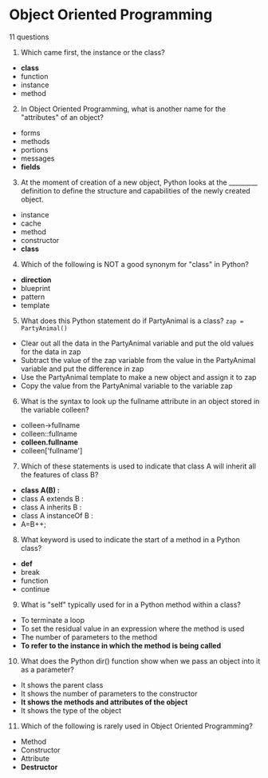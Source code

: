 # Object Oriented Programming
11 questions

1) Which came first, the instance or the class?

- **class**
- function
- instance
- method

2) In Object Oriented Programming, what is another name for the "attributes" of an object?

- forms
- methods
- portions
- messages
- **fields**

3) At the moment of creation of a new object, Python looks at the _________ definition to define the structure and capabilities of the newly created object.

- instance
- cache
- method
- constructor
- **class**

4) Which of the following is NOT a good synonym for "class" in Python?

- **direction**
- blueprint
- pattern
- template

5) What does this Python statement do if PartyAnimal is a class?
    `zap = PartyAnimal()`
- Clear out all the data in the PartyAnimal variable and put the old values for the data in zap
- Subtract the value of the zap variable from the value in the PartyAnimal variable and put the difference in zap
- Use the PartyAnimal template to make a new object and assign it to zap
- Copy the value from the PartyAnimal variable to the variable zap

6) What is the syntax to look up the fullname attribute in an object stored in the variable colleen?
- colleen->fullname
- colleen::fullname
- **colleen.fullname**
- colleen['fullname']

7) Which of these statements is used to indicate that class A will inherit all the features of class B?

- **class A(B) :**
- class A extends B :
- class A inherits B :
- class A instanceOf B :
- A=B++;

8) What keyword is used to indicate the start of a method in a Python class?

- **def**
- break
- function
- continue

9) What is "self" typically used for in a Python method within a class?

- To terminate a loop
- To set the residual value in an expression where the method is used
- The number of parameters to the method
- **To refer to the instance in which the method is being called**

10) What does the Python dir() function show when we pass an object into it as a parameter?

- It shows the parent class
- It shows the number of parameters to the constructor
- **It shows the methods and attributes of the object**
- It shows the type of the object

11) Which of the following is rarely used in Object Oriented Programming?

- Method
- Constructor
- Attribute
- **Destructor**
